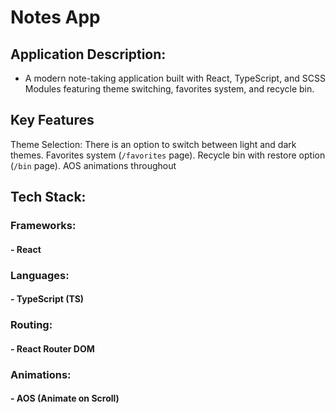 # Notes App

## Application Description:
- A modern note-taking application built with React, TypeScript, and SCSS Modules featuring theme switching, favorites system, and recycle bin.

## Key Features
Theme Selection: There is an option to switch between light and dark themes.
Favorites system (`/favorites` page).
Recycle bin with restore option (`/bin` page).
AOS animations throughout

## Tech Stack:

### Frameworks:
#### - React

### Languages:
#### - TypeScript (TS)

### Routing:
#### - React Router DOM

### Animations:
#### - AOS (Animate on Scroll)

